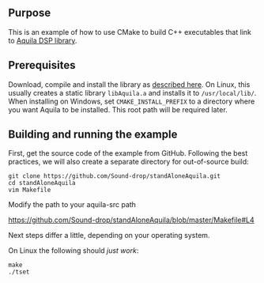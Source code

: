 Purpose
-------

This is an example of how to use CMake to build C++ executables
that link to [Aquila DSP library](http://aquila-dsp.org/).

Prerequisites
-------------

Download, compile and install the library as
[described here](http://aquila-dsp.org/download/). On Linux, this usually
creates a static library `libAquila.a` and installs it to `/usr/local/lib/`.
When installing on Windows, set `CMAKE_INSTALL_PREFIX` to a directory where
you want Aquila to be installed. This root path will be required later.

Building and running the example
--------------------------------

First, get the source code of the example from GitHub. Following the best
practices, we will also create a separate directory for out-of-source build:

    git clone https://github.com/Sound-drop/standAloneAquila.git
    cd standAloneAquila
    vim Makefile

Modify the path to your aquila-src path

https://github.com/Sound-drop/standAloneAquila/blob/master/Makefile#L4

Next steps differ a little, depending on your operating system.


On Linux the following should *just work*:

    make
    ./tset

